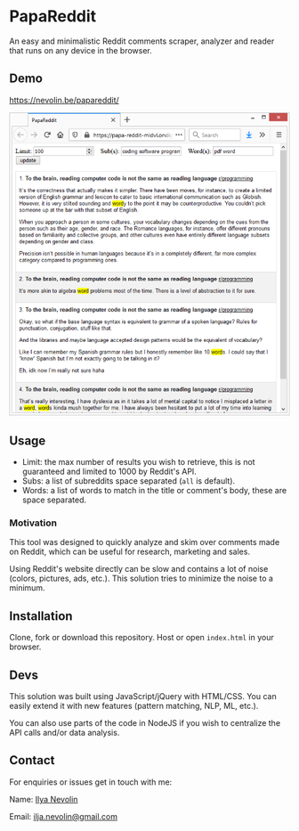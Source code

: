 # PapaReddit
An easy and minimalistic Reddit comments scraper, analyzer and reader that runs on any device in the browser.

## Demo
https://nevolin.be/papareddit/ 

![screenshot](/assets/d1.png)

## Usage

- Limit: the max number of results you wish to retrieve, this is not guaranteed and limited to 1000 by Reddit's API.
- Subs: a list of subreddits space separated (`all` is default).
- Words: a list of words to match in the title or comment's body, these are space separated.

### Motivation
This tool was designed to quickly analyze and skim over comments made on Reddit, which can be useful for research, marketing and sales.

Using Reddit's website directly can be slow and contains a lot of noise (colors, pictures, ads, etc.). This solution tries to minimize the noise to a minimum.


## Installation
Clone, fork or download this repository.
Host or open `index.html` in your browser.

## Devs

This solution was built using JavaScript/jQuery with HTML/CSS. You can easily extend it with new features (pattern matching, NLP, ML, etc.).

You can also use parts of the code in NodeJS if you wish to centralize the API calls and/or data analysis.

## Contact

For enquiries or issues get in touch with me:

Name: [Ilya Nevolin](https://www.linkedin.com/in/iljanevolin/)

Email: ilja.nevolin@gmail.com
